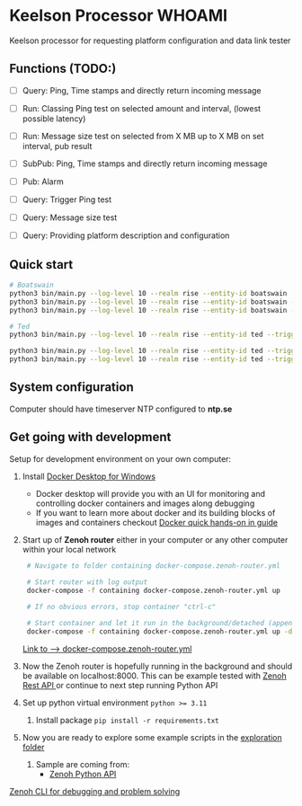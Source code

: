 # Keelson Processor WHOAMI

Keelson processor for requesting platform configuration and data link tester

## Functions (TODO:)

- [ ] Query: Ping, Time stamps and directly return incoming message
- [ ] Run: Classing Ping test on selected amount and interval, (lowest possible latency)
- [ ] Run: Message size test on selected from X MB up to X MB on set interval, pub result

- [ ] SubPub: Ping, Time stamps and directly return incoming message
- [ ] Pub: Alarm
- [ ] Query: Trigger Ping test
- [ ] Query: Message size test
- [ ] Query: Providing platform description and configuration


## Quick start

```bash
# Boatswain
python3 bin/main.py --log-level 10 --realm rise --entity-id boatswain 
python3 bin/main.py --log-level 10 --realm rise --entity-id boatswain --trigger ping --ping-common-key rise/v0/ted 
python3 bin/main.py --log-level 10 --realm rise --entity-id boatswain --trigger ping_up_down --ping-common-key rise/v0/ted 

# Ted 
python3 bin/main.py --log-level 10 --realm rise --entity-id ted --trigger ping --ping-common-key rise/v0/boatswain 

python3 bin/main.py --log-level 10 --realm rise --entity-id ted --trigger ping_up_down --ping-common-key rise/v0/ted 
python3 bin/main.py --log-level 10 --realm rise --entity-id ted --trigger ping_up_down --ping-common-key rise/v0/boatswain 


```

## System configuration

Computer should have timeserver NTP configured to **ntp.se**

## Get going with development

Setup for development environment on your own computer:

1) Install [Docker Desktop for Windows](https://docs.docker.com/desktop/install/windows-install/)
   - Docker desktop will provide you with an UI for monitoring and controlling docker containers and images along debugging 
   - If you want to learn more about docker and its building blocks of images and containers checkout [Docker quick hands-on in guide](https://docs.docker.com/guides/get-started/)
2) Start up of **Zenoh router** either in your computer or any other computer within your local network 

   ```bash
    # Navigate to folder containing docker-compose.zenoh-router.yml
  
    # Start router with log output 
    docker-compose -f containing docker-compose.zenoh-router.yml up

    # If no obvious errors, stop container "ctrl-c"

    # Start container and let it run in the background/detached (append -d) 
    docker-compose -f containing docker-compose.zenoh-router.yml up -d
   ```

    [Link to --> docker-compose.zenoh-router.yml](docker-compose.zenoh-router.yml)

1) Now the Zenoh router is hopefully running in the background and should be available on localhost:8000. This can be example tested with [Zenoh Rest API ](https://zenoh.io/docs/apis/rest/) or continue to next step running Python API
2) Set up python virtual environment  `python >= 3.11`
   1) Install package `pip install -r requirements.txt`
3)  Now you are ready to explore some example scripts in the [exploration folder](./exploration/) 
    1)  Sample are coming from:
         -   [Zenoh Python API ](https://zenoh-python.readthedocs.io/en/0.10.1-rc/#quick-start-examples)


[Zenoh CLI for debugging and problem solving](https://github.com/RISE-Maritime/zenoh-cli)

